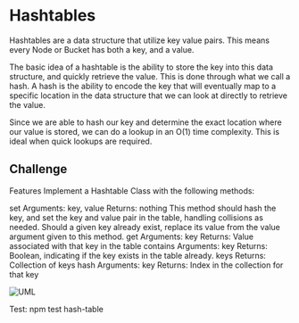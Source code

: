 # Hashtables
Hashtables are a data structure that utilize key value pairs. This means every Node or Bucket has both a key, and a value.

The basic idea of a hashtable is the ability to store the key into this data structure, and quickly retrieve the value. This is done through what we call a hash. A hash is the ability to encode the key that will eventually map to a specific location in the data structure that we can look at directly to retrieve the value.

Since we are able to hash our key and determine the exact location where our value is stored, we can do a lookup in an O(1) time complexity. This is ideal when quick lookups are required.

## Challenge
Features
Implement a Hashtable Class with the following methods:

set
Arguments: key, value
Returns: nothing
This method should hash the key, and set the key and value pair in the table, handling collisions as needed.
Should a given key already exist, replace its value from the value argument given to this method.
get
Arguments: key
Returns: Value associated with that key in the table
contains
Arguments: key
Returns: Boolean, indicating if the key exists in the table already.
keys
Returns: Collection of keys
hash
Arguments: key
Returns: Index in the collection for that key

![UML](img/hashtable.jpg)

Test: npm test hash-table
